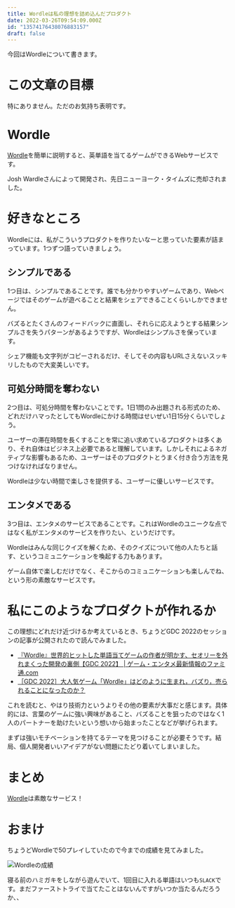```yaml
---
title: Wordleは私の理想を詰め込んだプロダクト
date: 2022-03-26T09:54:09.000Z
id: "13574176438076883157"
draft: false
---
```

今回はWordleについて書きます。

# この文章の目標

特にありません。ただのお気持ち表明です。

# Wordle

[Wordle](https://www.nytimes.com/games/wordle/index.html)を簡単に説明すると、英単語を当てるゲームができるWebサービスです。

Josh Wardleさんによって開発され、先日ニューヨーク・タイムズに売却されました。

# 好きなところ

Wordleには、私がこういうプロダクトを作りたいなーと思っていた要素が詰まっています。1つずつ語っていきましょう。

## シンプルである

1つ目は、シンプルであることです。誰でも分かりやすいゲームであり、Webページではそのゲームが遊べることと結果をシェアできることくらいしかできません。

バズるとたくさんのフィードバックに直面し、それらに応えようとする結果シンプルさを失うパターンがあるようですが、Wordleはシンプルさを保っています。

シェア機能も文字列がコピーされるだけ、そしてその内容もURLさえないスッキリしたもので大変美しいです。

## 可処分時間を奪わない

2つ目は、可処分時間を奪わないことです。1日1問のみ出題される形式のため、どれだけハマったとしてもWordleにかける時間はせいぜい1日15分くらいでしょう。

ユーザーの滞在時間を長くすることを常に追い求めているプロダクトは多くあり、それ自体はビジネス上必要であると理解しています。しかしそれによるネガティブな影響もあるため、ユーザーはそのプロダクトとうまく付き合う方法を見つけなければなりません。

Wordleは少ない時間で楽しさを提供する、ユーザーに優しいサービスです。

## エンタメである

3つ目は、エンタメのサービスであることです。これはWordleのユニークな点ではなく私がエンタメのサービスを作りたい、というだけです。

Wordleはみんな同じクイズを解くため、そのクイズについて他の人たちと話す、というコミュニケーションを喚起する力もあります。

ゲーム自体で楽しむだけでなく、そこからのコミュニケーションも楽しんでね、という形の素敵なサービスです。

# 私にこのようなプロダクトが作れるか

この理想にどれだけ近づけるか考えているとき、ちょうどGDC 2022のセッションの記事が公開されたので読んでみました。

- [『Wordle』世界的ヒットした単語当てゲームの作者が明かす、セオリーを外れまくった開発の裏側【GDC 2022】 | ゲーム・エンタメ最新情報のファミ通.com](https://www.famitsu.com/news/202203/25255891.html)
- [［GDC 2022］大人気ゲーム「Wordle」はどのように生まれ，バズり，売られることになったのか？](https://www.4gamer.net/games/999/G999905/20220325151/)

これを読むと、やはり技術力というよりその他の要素が大事だと感じます。具体的には、言葉のゲームに強い興味があること、バズることを狙ったのではなく1人のパートナーを助けたいという想いから始まったことなどが挙げられます。

まずは強いモチベーションを持てるテーマを見つけることが必要そうです。結局、個人開発者いいアイデアがない問題にたどり着いてしまいました。

# まとめ

[Wordle](https://www.nytimes.com/games/wordle/index.html)は素敵なサービス！

# おまけ

ちょうどWordleで50プレイしていたので今までの成績を見てみました。

![Wordleの成績](https://i.gyazo.com/aed2f0640fa2942bd12c0b1e99c6cd82.png)

寝る前のハミガキをしながら遊んでいて、1回目に入れる単語はいつも`SLACK`です。まだファーストトライで当てたことはないんですがいつか当たるんだろうか、、
